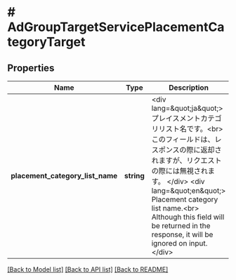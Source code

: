 # # AdGroupTargetServicePlacementCategoryTarget

## Properties

Name | Type | Description | Notes
------------ | ------------- | ------------- | -------------
**placement_category_list_name** | **string** | &lt;div lang&#x3D;\&quot;ja\&quot;&gt; プレイスメントカテゴリリスト名です。&lt;br&gt; このフィールドは、レスポンスの際に返却されますが、リクエストの際には無視されます。 &lt;/div&gt; &lt;div lang&#x3D;\&quot;en\&quot;&gt; Placement category list name.&lt;br&gt; Although this field will be returned in the response, it will be ignored on input. &lt;/div&gt; | [optional]

[[Back to Model list]](../../README.md#models) [[Back to API list]](../../README.md#endpoints) [[Back to README]](../../README.md)
